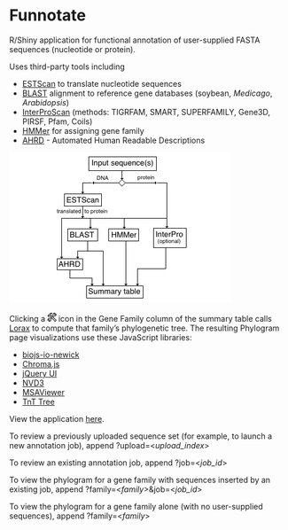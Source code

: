 <!-- --------------------------------------------------------------------------------- -->

# Funnotate

R/Shiny application for functional annotation of user-supplied FASTA sequences (nucleotide or protein).

Uses third-party tools including

* [ESTScan](http://estscan.sourceforge.net) to translate nucleotide sequences
* [BLAST](https://blast.ncbi.nlm.nih.gov/Blast.cgi) alignment to reference gene databases (soybean, _Medicago_, _Arabidopsis_)
* [InterProScan](https://www.ebi.ac.uk/interpro/search/sequence/) (methods: TIGRFAM, SMART, SUPERFAMILY, Gene3D, PIRSF, Pfam, Coils)
* [HMMer](http://hmmer.org) for assigning gene family
* [AHRD](https://github.com/groupschoof/AHRD/blob/master/README.textile) - Automated Human Readable Descriptions

<img src="static/funnotate-process.png" width="400px" height="272px">

Clicking a <img src="static/tools-512.png" width="16px" height="16px"> icon in the Gene Family column of the summary table calls [Lorax](https://github.com/LegumeFederation/lorax) to compute that family&rsquo;s phylogenetic tree. The resulting Phylogram page visualizations use these JavaScript libraries:

* [biojs-io-newick](https://github.com/daviddao/biojs-io-newick)
* [Chroma.js](https://github.com/gka/chroma.js/)
* [jQuery UI](https://jqueryui.com)
* [NVD3](https://nvd3.org/)
* [MSAViewer](https://github.com/wilzbach/msa/)
* [TnT Tree](https://tntvis.github.io/tnt.tree/index.html)

View the application [here](http://dev.lis.ncgr.org:50080/shiny/Funnotate/).

To review a previously uploaded sequence set (for example, to launch a new annotation job), append ?upload=<_upload_index_>

To review an existing annotation job, append ?job=<_job_id_>

To view the phylogram for a gene family with sequences inserted by an existing job, append ?family=<_family_>&job=<_job_id_>

To view the phylogram for a gene family alone (with no user-supplied sequences), append ?family=<_family_>

<!-- --------------------------------------------------------------------------------- -->

